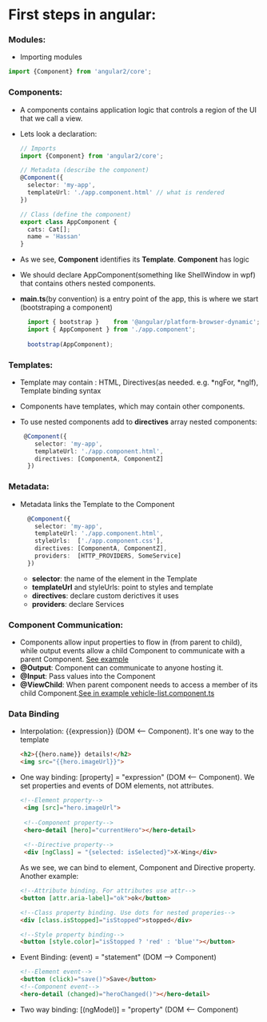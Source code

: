 # First steps in angular:

### Modules:
* Importing modules
```ts
import {Component} from 'angular2/core';
```

### Components:
* A components contains application logic that controls a region of the UI that we call a view.
* Lets look a declaration:

  ```ts
  // Imports
  import {Component} from 'angular2/core';
  
  // Metadata (describe the component)
  @Component({  
    selector: 'my-app',
    templateUrl: './app.component.html' // what is rendered
  })
  
  // Class (define the component)
  export class AppComponent { 
    cats: Cat[];
    name = 'Hassan'
  }
  ```
* As we see, **Component** identifies its **Template**. **Component** has logic
* We should declare AppComponent(something like ShellWindow in wpf) that contains others nested components.
* **main.ts**(by convention) is a entry point of the app, this is where we start (bootstraping a component)
  
    ```ts
      import { bootstrap }    from '@angular/platform-browser-dynamic';
      import { AppComponent } from './app.component';
      
      bootstrap(AppComponent);
    ```
    
### Templates:
* Template may contain : HTML, Directives(as needed. e.g. *ngFor, *ngIf), Template binding syntax
* Components have templates, which may contain other components.
* To use nested components add to **directives** array nested components:

  ```ts
   @Component({  
      selector: 'my-app',
      templateUrl: './app.component.html',
      directives: [ComponentA, ComponentZ]
    })
  ```

### Metadata:
* Metadata links the Template to the Component
  
  ```ts
    @Component({  
      selector: 'my-app',
      templateUrl: './app.component.html',
      styleUrls:  ['./app.component.css'],
      directives: [ComponentA, ComponentZ],
      providers:  [HTTP_PROVIDERS, SomeService]
    })
  ```
  - **selector**: the name of the element in the Template
  - **templateUrl** and styleUrls: point to styles and template
  - **directives**: declare custom derictives it uses
  - **providers**: declare Services

### Component Communication:
* Components allow input properties to flow in (from parent to child), while output events allow a child Component to communicate with a parent Component. [See example](http://a2-first-look.azurewebsites.net/examples/component-input-output/plnkr.demo.html?bust=1462360273196)
* **@Output**: Component can communicate to anyone hosting it.
* **@Input**: Pass values into the Component
* **@ViewChild**: When parent component needs to access a member of its child Component.[See in example vehicle-list.component.ts](http://a2-first-look.azurewebsites.net/examples/storyline-tracker/plnkr.demo.html?bust=1462360273196) 

### Data Binding
* Interpolation: {{expression}} (DOM <-- Component). It's one way to the template

  ```html
  <h2>{{hero.name}} details!</h2>
  <img src="{{hero.imageUrl}}">
  ```
* One way binding: [property] = "expression" (DOM <-- Component). We set properties and events of DOM elements, not attributes.

   ```html
   <!--Element property-->
    <img [src]="hero.imageUrl">
    
    <!--Component property-->
    <hero-detail [hero]="currentHero"></hero-detail>
    
    <!--Directive property-->
    <div [ngClass] = "{selected: isSelected}">X-Wing</div>
  ```
  As we see, we can bind to element, Component and Directive property.
  Another example:
  ```html
  <!--Attribute binding. For attributes use attr-->
  <button [attr.aria-label]="ok">ok</button>
  
  <!--Class property binding. Use dots for nested properies-->
  <div [class.isStopped]="isStopped">stopped</div>
  
  <!--Style property binding-->
  <button [style.color]="isStopped ? 'red' : 'blue'"></button>
  ```
* Event Binding: (event) = "statement" (DOM --> Component)

  ```html
  <!--Element event-->
  <button (click)="save()">Save</button>
  <!--Component event-->
  <hero-detail (changed)="heroChanged()"></hero-detail>
  ```
* Two way binding: [(ngModel)] = "property" (DOM <-- Component)
  
 
  
